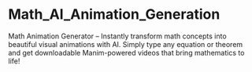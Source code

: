 # Math_AI_Animation_Generation
Math Animation Generator – Instantly transform math concepts into beautiful visual animations with AI. Simply type any equation or theorem and get downloadable Manim-powered videos that bring mathematics to life!
